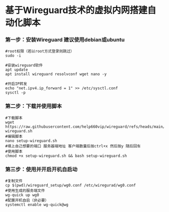 # 基于Wireguard技术的虚拟内网搭建自动化脚本


### 第一步：安装Wireguard 建议使用debian或ubuntu

```
#root权限（若以root方式登录则跳过）
sudo -i

#安装wireguard软件
apt update
apt install wireguard resolvconf wget nano -y

#开启IP转发
echo "net.ipv4.ip_forward = 1" >> /etc/sysctl.conf
sysctl -p
```

### 第二步：下载并使用脚本

```
#下载脚本
wget https://raw.githubusercontent.com/help660vip/wireguard/refs/heads/main/setup-wireguard.sh
#编辑脚本
nano setup-wireguard.sh
#填上自己想要的端口 服务器端地址 客户端数量后按ctrl+x 然后按y 随后回车
#使用脚本
chmod +x setup-wireguard.sh && bash setup-wireguard.sh
```

### 第三步：使用并开启开机自启动

```
#复制文件
cp $(pwd)/wireguard_setup/wg0.conf /etc/wiregurad/wg0.conf
#使用生成的服务端文件
wg-quick up wg0
#配置开机自启（非必要）
systemctl enable wg-quick@wg
```



